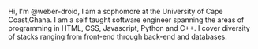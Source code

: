 Hi, I'm @weber-droid, I am a sophomore at the University of Cape Coast,Ghana. I am a self taught software engineer spanning the areas of programming in HTML, CSS, Javascript, Python and C++.  I cover diversity of stacks ranging from front-end through back-end and databases. 




